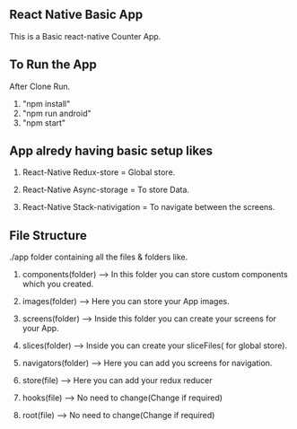 React Native Basic App
----------------------
This is a Basic react-native Counter App.


To Run the App 
--------------
After Clone Run.
1.   "npm install"
2.   "npm run android"
3.   "npm start"



App alredy having basic setup likes
-----------------------------------

1.   React-Native Redux-store  =  Global store.

2.   React-Native Async-storage  =  To store Data.

3.   React-Native Stack-nativigation  =  To navigate between the screens.


File Structure
--------------
./app  folder containing all the files & folders like.

1.   components(folder)  -->  In this folder you can store custom components which you created.

2.   images(folder)   -->  Here you can store your App images.

3.   screens(folder)   -->  Inside this folder you can create your screens for your App.

4.   slices(folder)   -->  Inside you can create your sliceFiles( for global store).

5.   navigators(folder)   -->  Here you can add you screens for navigation.

6.   store(file)  -->  Here you can add your redux reducer

7.   hooks(file)  -->  No need to change(Change if required)

8.   root(file)  -->  No need to change(Change if required)